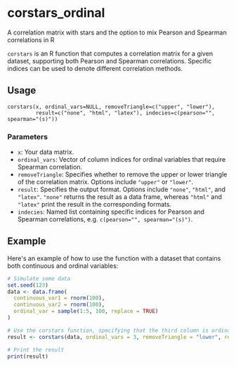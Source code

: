 # corstars_ordinal
A correlation matrix with stars and the option to mix Pearson and Spearman correlations in R

`corstars` is an R function that computes a correlation matrix for a given dataset, supporting both Pearson and Spearman correlations. Specific indices can be used to denote different correlation methods.

## Usage

    corstars(x, ordinal_vars=NULL, removeTriangle=c("upper", "lower"),
             result=c("none", "html", "latex"), indecies=c(pearson="", spearman="(s)"))

### Parameters

- `x`: Your data matrix.
- `ordinal_vars`: Vector of column indices for ordinal variables that require Spearman correlation.
- `removeTriangle`: Specifies whether to remove the upper or lower triangle of the correlation matrix. Options include `"upper"` or `"lower"`.
- `result`: Specifies the output format. Options include `"none"`, `"html"`, and `"latex"`. `"none"` returns the result as a data frame, whereas `"html"` and `"latex"` print the result in the corresponding formats.
- `indecies`: Named list containing specific indices for Pearson and Spearman correlations, e.g. `c(pearson="", spearman="(s)")`.

## Example

Here's an example of how to use the function with a dataset that contains both continuous and ordinal variables:

```R
# Simulate some data
set.seed(123)
data <- data.frame(
  continuous_var1 = rnorm(100),
  continuous_var2 = rnorm(100),
  ordinal_var = sample(1:5, 100, replace = TRUE)
)

# Use the corstars function, specifying that the third column is ordinal
result <- corstars(data, ordinal_vars = 3, removeTriangle = "lower", result = "none")

# Print the result
print(result)
